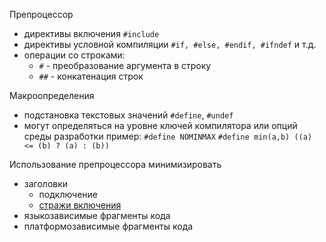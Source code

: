 Препроцессор 
- директивы включения `#include `
- директивы условной компиляции  `#if, #else, #endif, #ifndef` и т.д. 
- операции со строками:
  - `#` - преобразование аргумента в строку
  - `##` - конкатенация строк

Макроопределения 
- подстановка текстовых значений `#define`, `#undef`
- могут определяться на уровне ключей компилятора или опций среды разработки 
пример:
`#define NOMINMAX`
`#define min(a,b) ((a) <= (b) ? (a) : (b))`

Использование препроцессора 
минимизировать 
- заголовки 
  - подключение
  - [стражи включения](<стражи включения.md>) 
- языкозависимые фрагменты кода 
- платформозависимые фрагменты кода
